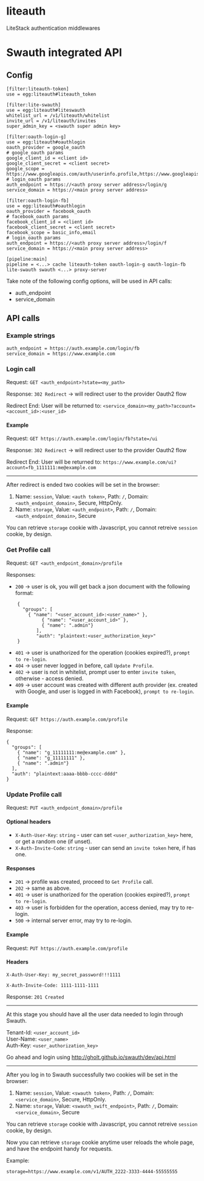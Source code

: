 liteauth
========

LiteStack authentication middlewares

# Swauth integrated API

## Config

	[filter:liteauth-token]
	use = egg:liteauth#liteauth_token
	
	[filter:lite-swauth]
	use = egg:liteauth#liteswauth
	whitelist_url = /v1/liteauth/whitelist
	invite_url = /v1/liteauth/invites
	super_admin_key = <swauth super admin key>
	
	[filter:oauth-login-g]
	use = egg:liteauth#oauthlogin
	oauth_provider = google_oauth
	# google_oauth params
	google_client_id = <client id>
	google_client_secret = <client secret>
	google_scope = https://www.googleapis.com/auth/userinfo.profile,https://www.googleapis.com/auth/userinfo.email
	# login_oauth params
	auth_endpoint = https://<auth proxy server address>/login/g
	service_domain = https://<main proxy server address>
	
	[filter:oauth-login-fb]
	use = egg:liteauth#oauthlogin
	oauth_provider = facebook_oauth
	# facebook_oauth params
	facebook_client_id = <client id>
	facebook_client_secret = <client secret>
	facebook_scope = basic_info,email
	# login_oauth params
	auth_endpoint = https://<auth proxy server address>/login/f
	service_domain = https://<main proxy server address>
	
	[pipeline:main]
	pipeline = <...> cache liteauth-token oauth-login-g oauth-login-fb lite-swauth swauth <...> proxy-server

Take note of the following config options, will be used in API calls:

 - auth_endpoint
 - service_domain

## API calls

### Example strings ###

    auth_endpoint = https://auth.example.com/login/fb
    service_domain = https://www.example.com


### Login call ###


Request: `GET <auth_endpoint>?state=<my_path>`

Response: `302 Redirect` -> will redirect user to the provider Oauth2 flow

Redirect End: User will be returned to: `<service_domain><my_path>?account=<account_id>:<user_id>`

#### Example ####

Request: `GET https://auth.example.com/login/fb?state=/ui`

Response: `302 Redirect` -> will redirect user to the provider Oauth2 flow

Redirect End: User will be returned to: `https://www.example.com/ui?account=fb_1111111:me@example.com`

----

After redirect is ended two cookies will be set in the browser:

1. Name: `session`, Value: `<auth token>`, Path: `/`, Domain: `<auth_endpoint_domain>`, Secure, HttpOnly.
2. Name: `storage`, Value: `<auth_endpoint>`, Path: `/`, Domain: `<auth_endpoint_domain>`, Secure

You can retrieve `storage` cookie with Javascript, you cannot retreive `session` cookie, by design.

### Get Profile call ###

Request: `GET <auth_endpoint_domain>/profile`

Responses:

  - `200` -> user is ok, you will get back a json document with the following format:
~~~~~
	{
	  "groups": [
	    { "name": "<user_account_id>:<user_name>" },
             { "name": "<user_account_id>" },
             { "name": ".admin"}
           ],
           "auth": "plaintext:<user_authorization_key>"
	}
~~~~~
  - `401` -> user is unathorized for the operation (cookies expired?), `prompt to re-login`.
  - `404` -> user never logged in before, call `Update Profile`.
  - `402` -> user is not in whitelist, prompt user to enter `invite token`, otherwise - access denied.
  - `409` -> user account was created with different auth provider (ex. created with Google, and user is logged in with Facebook), `prompt to re-login`.

#### Example ####

Request: `GET https://auth.example.com/profile`

Response: 

    {
      "groups": [
        { "name": "g_11111111:me@example.com" },
        { "name": "g_11111111" },
        { "name": ".admin"}
      ],
      "auth": "plaintext:aaaa-bbbb-cccc-dddd"
    }


### Update Profile call ###

Request: `PUT <auth_endpoint_domain>/profile`

#### Optional headers ####

  - `X-Auth-User-Key`: `string` - user can set `<user_authorization_key>` here, or get a random one (if unset).
  - `X-Auth-Invite-Code`: `string` - user can send an `invite token` here, if has one.

#### Responses ####

  - `201` -> profile was created, proceed to `Get Profile` call.
  - `202` -> same as above.
  - `401` -> user is unathorized for the operation (cookies expired?), `prompt to re-login`.
  - `403` -> user is forbidden for the operation, access denied, may try to re-login.
  - `500` -> internal server error, may try to re-login.

#### Example ####

Request: `PUT https://auth.example.com/profile`

#### Headers ####

`X-Auth-User-Key: my_secret_password!!!1111`

`X-Auth-Invite-Code: 1111-1111-1111`

Response: `201 Created`

----

At this stage you should have all the user data needed to login through Swauth.

Tenant-Id: `<user_account_id>`  
User-Name: `<user_name>`  
Auth-Key: `<user_authorization_key>`

Go ahead and login using http://gholt.github.io/swauth/dev/api.html

----

After you log in to Swauth successfully two cookies will be set in the browser:

1. Name: `session`, Value: `<swauth token>`, Path: `/`, Domain: `<service_domain>`, Secure, HttpOnly.
2. Name: `storage`, Value: `<swauth_swift_endpoint>`, Path: `/`, Domain: `<service_domain>`, Secure

You can retrieve `storage` cookie with Javascript, you cannot retreive `session` cookie, by design.

Now you can retrieve `storage` cookie anytime user reloads the whole page, and have the endpoint handy for requests.

Example:

`storage=https://www.example.com/v1/AUTH_2222-3333-4444-55555555`

